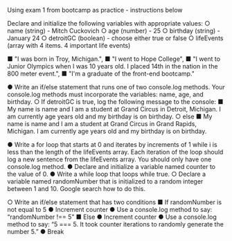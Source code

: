 Using exam 1 from bootcamp as practice - instructions below

Declare and initialize the following variables with appropriate values:
○ name (string) - Mitch Cuckovich
○ age (number) - 25
○ birthday (string) - January 24
○ detroitGC (boolean) - choose either true or false
○ lifeEvents (array with 4 items. 4 important life events)


■ "I was born in Troy, Michigan.",
■ "I went to Hope College",
■ "I went to Junior Olympics when I was 10 years old. I placed 14th in the
nation in the 800 meter event.",
■ "I'm a graduate of the front-end bootcamp."

● Write an if/else statement that runs one of two console.log methods. Your console.log
methods must incorporate the variables: name, age, and birthday.
○ If detroitGC is true, log the following message to the console:
■ My name is name and I am a student at Grand Circus in Detroit, Michigan.
I am currently age years old and my birthday is on birthday.
○ else
■ My name is name and I am a student at Grand Circus in Grand Rapids,
Michigan. I am currently age years old and my birthday is on birthday.


● Write a for loop that starts at 0 and iterates by increments of 1 while i is less than the
length of the lifeEvents array. Each iteration of the loop should log a new sentence
from the lifeEvents array. You should only have one console.log method.
● Declare and initialize a variable named counter to the value of 0.
● Write a while loop that loops while true.
○ Declare a variable named randomNumber that is initialized to a random integer
between 1 and 10. Google search how to do this.


○ Write an if/else statement that has two conditions
■ If randomNumber is not equal to 5
● Increment counter
● Use a console.log method to say: “randomNumber !== 5”
■ Else
● Increment counter
● Use a console.log method to say: “5 === 5. It took counter
iterations to randomly generate the number 5.”
● Break
